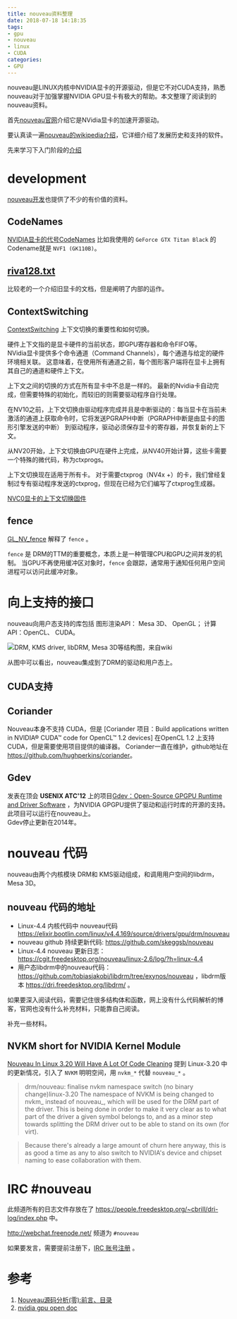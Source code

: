 ```yaml
---
title: nouveau资料整理
date: 2018-07-18 14:18:35
tags:
- gpu
- nouveau
- linux
- CUDA
categories:
- GPU
---
```

nouveau是LINUX内核中NVIDIA显卡的开源驱动，但是它不对CUDA支持，熟悉nouveau对于加强掌握NVIDIA GPU显卡有极大的帮助。本文整理了阅读到的nouveau资料。
<!-- more -->

首先[nouveau官网](https://nouveau.freedesktop.org/wiki/)介绍它是NVidia显卡的加速开源驱动。

要认真读一遍[nouveau的wikipedia介绍](https://en.wikipedia.org/wiki/Nouveau_(software))，它详细介绍了发展历史和支持的软件。

先来学习下入门阶段的[介绍](https://nouveau.freedesktop.org/wiki/IntroductoryCourse/)


# development

[nouveau开发](https://nouveau.freedesktop.org/wiki/Development/)也提供了不少的有价值的资料。

## CodeNames
[NVIDIA显卡的代号CodeNames](https://nouveau.freedesktop.org/wiki/CodeNames/)
比如我使用的 `GeForce GTX Titan Black` 的 Codename就是 `NVF1 (GK110B)`。  

## [riva128.txt](https://github.com/Emu-Docs/Emu-Docs/blob/master/PC/GPUs/nVidia/Riva%20128/riva128.txt)

比较老的一个介绍旧显卡的文档，但是阐明了内部的运作。  

## ContextSwitching

[ContextSwitching](https://nouveau.freedesktop.org/wiki/ContextSwitching/) 上下文切换的重要性和如何切换。

硬件上下文指的是显卡硬件的当前状态，即GPU寄存器和命令FIFO等。   
NVidia显卡提供多个命令通道（Command Channels），每个通道与给定的硬件环境相关联。 这意味着，在使用所有通道之前，每个图形客户端将在显卡上拥有其自己的通道和硬件上下文。

上下文之间的切换的方式在所有显卡中不总是一样的。 最新的Nvidia卡自动完成，但需要特殊的初始化，而较旧的则需要驱动程序自行处理。  

在NV10之前，上下文切换由驱动程序完成并且是中断驱动的：每当显卡在当前未激活的通道上获取命令时，它将发送PGRAPH中断（PGRAPH中断是由显卡的图形引擎发送的中断） 到驱动程序，驱动必须保存显卡的寄存器，并恢复新的上下文。  

从NV20开始，上下文切换由GPU在硬件上完成，从NV40开始计算，这些卡需要一个特殊的微代码，称为ctxprogs。

上下文切换现在适用于所有卡。 对于需要ctxprog（NV4x +）的卡，我们曾经复制过专有驱动程序发送的ctxprog，但现在已经为它们编写了ctxprog生成器。

[NVC0显卡的上下文切换固件](https://nouveau.freedesktop.org/wiki/NVC0_Firmware/)

## fence

[GL_NV_fence](https://www.khronos.org/registry/OpenGL/extensions/NV/NV_fence.txt) 解释了 `fence` 。  

`fence` 是 DRM的TTM的重要概念，本质上是一种管理CPU和GPU之间并发的机制。   当GPU不再使用缓冲区对象时，`fence` 会跟踪，通常用于通知任何用户空间进程可以访问此缓冲对象。


# 向上支持的接口

nouveau向用户态支持的库包括 图形渲染API： Mesa 3D、 OpenGL； 计算API：OpenCL、 CUDA。

![DRM, KMS driver, libDRM, Mesa 3D等结构图，来自wiki](../nouveau资料整理/Linux_Graphics_Stack_2013.svg)

从图中可以看出，nouveau集成到了DRM的驱动和用户态上。

## CUDA支持

## Coriander

Nouveau本身不支持 CUDA，但是 [Coriander 项目：Build applications written in NVIDIA® CUDA™ code for OpenCL™ 1.2 devices] 在OpenCL 1.2 上支持CUDA，但是需要使用项目提供的编译器。 Coriander一直在维护，github地址在 <https://github.com/hughperkins/coriander>。

## Gdev

发表在顶会 **USENIX ATC'12** 上的项目[Gdev：Open-Source GPGPU Runtime and Driver Software](https://github.com/shinpei0208/gdev) ，为NVIDIA GPGPU提供了驱动和运行时库的开源的支持。此项目可以运行在nouveau上。  
Gdev停止更新在2014年。


# nouveau 代码

nouveau由两个内核模块 DRM和 KMS驱动组成，和调用用户空间的libdrm， Mesa 3D。

## nouveau 代码的地址
+ Linux-4.4 内核代码中 nouveau代码 <https://elixir.bootlin.com/linux/v4.4.169/source/drivers/gpu/drm/nouveau> 
+ nouveau github 持续更新代码: <https://github.com/skeggsb/nouveau>
+ Linux-4.4 nouveau 更新日志： <https://cgit.freedesktop.org/nouveau/linux-2.6/log/?h=linux-4.4>
+ 用户态libdrm中的nouveau代码： <https://github.com/tobiasjakobi/libdrm/tree/exynos/nouveau> ，libdrm版本 <https://dri.freedesktop.org/libdrm/> 。
  

如果要深入阅读代码，需要记住很多结构体和函数，网上没有什么代码解析的博客，官网也没有什么补充材料，只能靠自己阅读。  


补充一些材料。

## NVKM short for NVIDIA Kernel Module

[Nouveau In Linux 3.20 Will Have A Lot Of Code Cleaning](https://www.phoronix.com/scan.php?page=news_item&px=Nouveau-Linux-3.20) 提到 Linux-3.20 中的更新情况，引入了 `NVKM` 明明空间，用 `nvkm_*` 代替 `nouveau_*` 。

> drm/nouveau: finalise nvkm namespace switch (no binary change)linux-3.20
The namespace of NVKM is being changed to nvkm_ instead of nouveau_,
which will be used for the DRM part of the driver.  This is being
done in order to make it very clear as to what part of the driver a
given symbol belongs to, and as a minor step towards splitting the
DRM driver out to be able to stand on its own (for virt).

> Because there's already a large amount of churn here anyway, this is
as good a time as any to also switch to NVIDIA's device and chipset
naming to ease collaboration with them.


## 

# IRC #nouveau

此频道所有的日志文件存放在了 <https://people.freedesktop.org/~cbrill/dri-log/index.php> 中。

<http://webchat.freenode.net/> 频道为 `#nouveau`  

如果要发言，需要提前注册下，[IRC 账号注册](https://freenode.net/kb/answer/registration) 。  


# 参考
1. [Nouveau源码分析(零):前言、目录](https://blog.csdn.net/GoodQt/article/details/40681007)
2. [nvidia gpu open doc](http://download.nvidia.com/open-gpu-doc/)
